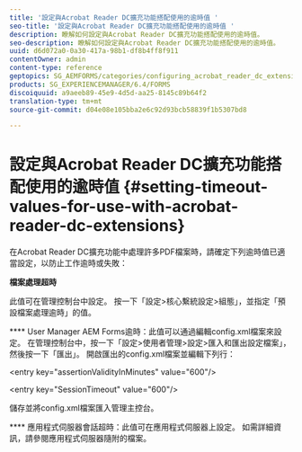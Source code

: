 ```yaml
---
title: '設定與Acrobat Reader DC擴充功能搭配使用的逾時值 '
seo-title: '設定與Acrobat Reader DC擴充功能搭配使用的逾時值 '
description: 瞭解如何設定與Acrobat Reader DC擴充功能搭配使用的逾時值。
seo-description: 瞭解如何設定與Acrobat Reader DC擴充功能搭配使用的逾時值。
uuid: d6d072a0-0a30-417a-98b1-df8b4ff8f911
contentOwner: admin
content-type: reference
geptopics: SG_AEMFORMS/categories/configuring_acrobat_reader_dc_extensions
products: SG_EXPERIENCEMANAGER/6.4/FORMS
discoiquuid: a9aeeb89-45e9-4d5d-aa25-8145c89b64f2
translation-type: tm+mt
source-git-commit: d04e08e105bba2e6c92d93bcb58839f1b5307bd8

---
```



# 設定與Acrobat Reader DC擴充功能搭配使用的逾時值 {#setting-timeout-values-for-use-with-acrobat-reader-dc-extensions}

在Acrobat Reader DC擴充功能中處理許多PDF檔案時，請確定下列逾時值已適當設定，以防止工作逾時或失敗：

**檔案處理超時**

此值可在管理控制台中設定。 按一下「設定>核心繫統設定>組態」，並指定「預設檔案處理逾時」的值。

**** User Manager AEM Forms逾時：此值可以通過編輯config.xml檔案來設定。 在管理控制台中，按一下「設定>使用者管理>設定>匯入和匯出設定檔案」，然後按一下「匯出」。 開啟匯出的config.xml檔案並編輯下列行：

&lt;entry key=&quot;assertionValidityInMinutes&quot; value=&quot;600&quot;/>

&lt;entry key=&quot;SessionTimeout&quot; value=&quot;600&quot;/>

儲存並將config.xml檔案匯入管理主控台。

**** 應用程式伺服器會話超時：此值可在應用程式伺服器上設定。 如需詳細資訊，請參閱應用程式伺服器隨附的檔案。
